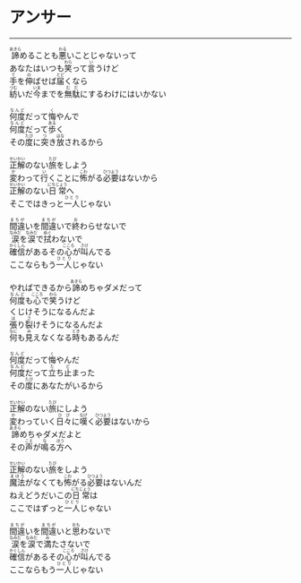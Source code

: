 # アンサー
---
<lyric>
<ruby>諦<rt>あきら</rt></ruby>めることも<ruby>悪<rt>わる</rt></ruby>いことじゃないって<br/>
あなたはいつも<ruby>笑<rt>わら</rt></ruby>って<ruby>言<rt>い</rt></ruby>うけど<br/>
<ruby>手<rt>て</rt></ruby>を<ruby>伸<rt>の</rt></ruby>ばせば<ruby>届<rt>とど</rt></ruby>くなら<br/>
<ruby>紡<rt>つむ</rt></ruby>いだ<ruby>今<rt>いま</rt></ruby>までを<ruby>無駄<rt>むだ</rt></ruby>にするわけにはいかない<br/>
<br/>
<ruby>何度<rt>なんど</rt></ruby>だって<ruby>悔<rt>く</rt></ruby>やんで<br/>
<ruby>何度<rt>なんど</rt></ruby>だって<ruby>歩<rt>ある</rt></ruby>く<br/>
その<ruby>度<rt>たび</rt></ruby>に<ruby>突<rt>つ</rt></ruby>き<ruby>放<rt>はな</rt></ruby>されるから<br/>
<br/>
<ruby>正解<rt>せいかい</rt></ruby>のない<ruby>旅<rt>たび</rt></ruby>をしよう<br/>
<ruby>変<rt>か</rt></ruby>わって<ruby>行<rt>い</rt></ruby>くことに<ruby>怖<rt>こわ</rt></ruby>がる<ruby>必要<rt>ひつよう</rt></ruby>はないから<br/>
<ruby>正解<rt>せいかい</rt></ruby>のない<ruby>日常<rt>にちじょう</rt></ruby>へ<br/>
そこではきっと<ruby>一人<rt>ひとり</rt></ruby>じゃない<br/>
<br/>
<ruby>間違<rt>まちが</rt></ruby>いを<ruby>間違<rt>まちが</rt></ruby>いで<ruby>終<rt>お</rt></ruby>わらせないで<br/>
<ruby>涙<rt>なみだ</rt></ruby>を<ruby>涙<rt>なみだ</rt></ruby>で<ruby>拭<rt>ぬぐ</rt></ruby>わないで<br/>
<ruby>確信<rt>かくしん</rt></ruby>があるその<ruby>心<rt>こころ</rt></ruby>が<ruby>叫<rt>さけ</rt></ruby>んでる<br/>
ここならもう<ruby>一人<rt>ひとり</rt></ruby>じゃない<br/>
<br/>
やればできるから<ruby>諦<rt>あきら</rt></ruby>めちゃダメだって<br/>
<ruby>何度<rt>なんど</rt></ruby>も<ruby>心<rt>こころ</rt></ruby>で<ruby>笑<rt>わら</rt></ruby>うけど<br/>
くじけそうになるんだよ<br/>
<ruby>張<rt>は</rt></ruby>り<ruby>裂<rt>さ</rt></ruby>けそうになるんだよ<br/>
<ruby>何<rt>なに</rt></ruby>も<ruby>見<rt>み</rt></ruby>えなくなる<ruby>時<rt>とき</rt></ruby>もあるんだ<br/>
<br/>
<ruby>何度<rt>なんど</rt></ruby>だって<ruby>悔<rt>く</rt></ruby>やんだ<br/>
<ruby>何度<rt>なんど</rt></ruby>だって<ruby>立<rt>た</rt></ruby>ち<ruby>止<rt>ど</rt></ruby>まった<br/>
その<ruby>度<rt>たび</rt></ruby>にあなたがいるから<br/>
<br/>
<ruby>正解<rt>せいかい</rt></ruby>のない<ruby>旅<rt>たび</rt></ruby>にしよう<br/>
<ruby>変<rt>か</rt></ruby>わっていく<ruby>日々<rt>ひび</rt></ruby>に<ruby>嘆<rt>なげ</rt></ruby>く<ruby>必要<rt>ひつよう</rt></ruby>はないから<br/>
<ruby>諦<rt>あきら</rt></ruby>めちゃダメだよと<br/>
その<ruby>声<rt>こえ</rt></ruby>が<ruby>鳴<rt>な</rt></ruby>る<ruby>方<rt>ほう</rt></ruby>へ<br/>
<br/>
<ruby>正解<rt>せいかい</rt></ruby>のない<ruby>旅<rt>たび</rt></ruby>をしよう<br/>
<ruby>魔法<rt>まほう</rt></ruby>がなくても<ruby>怖<rt>こわ</rt></ruby>がる<ruby>必要<rt>ひつよう</rt></ruby>はないんだ<br/>
ねえどうだいこの<ruby>日常<rt>にちじょう</rt></ruby>は<br/>
ここではずっと<ruby>一人<rt>ひとり</rt></ruby>じゃない<br/>
<br/>
<ruby>間違<rt>まちが</rt></ruby>いを<ruby>間違<rt>まちが</rt></ruby>いと<ruby>思<rt>おも</rt></ruby>わないで<br/>
<ruby>涙<rt>なみだ</rt></ruby>を<ruby>涙<rt>なみだ</rt></ruby>で<ruby>満<rt>み</rt></ruby>たさないで<br/>
<ruby>確信<rt>かくしん</rt></ruby>があるその<ruby>心<rt>こころ</rt></ruby>が<ruby>叫<rt>さけ</rt></ruby>んでる<br/>
ここならもう<ruby>一人<rt>ひとり</rt></ruby>じゃない<br/>
</lyric>
